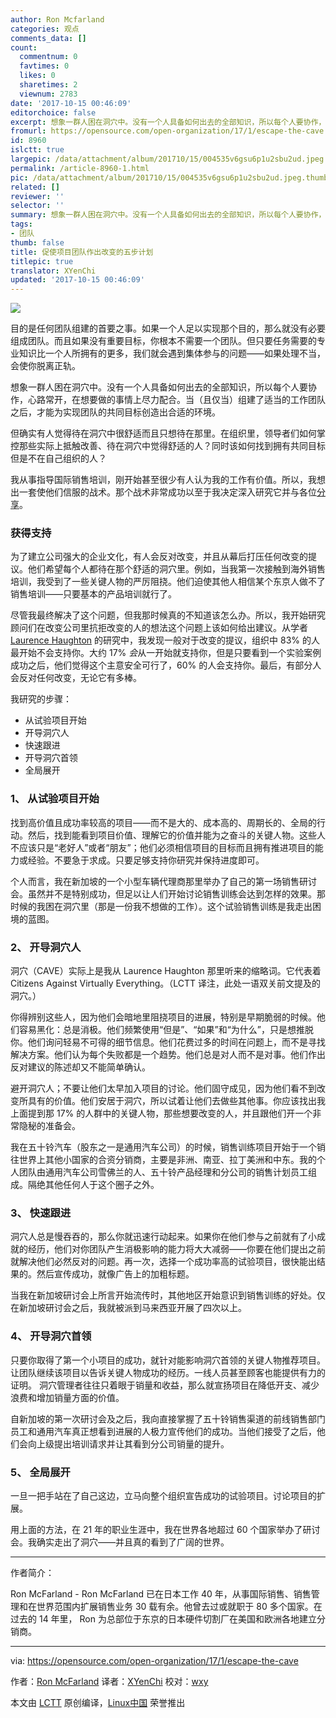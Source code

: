 ```yaml
---
author: Ron Mcfarland
categories: 观点
comments_data: []
count:
  commentnum: 0
  favtimes: 0
  likes: 0
  sharetimes: 2
  viewnum: 2783
date: '2017-10-15 00:46:09'
editorchoice: false
excerpt: 想象一群人困在洞穴中。没有一个人具备如何出去的全部知识，所以每个人要协作，心路常开，在想要做的事情上尽力配合。当（且仅当）组建了适当的工作团队之后，才能为实现团队的共同目标创造出合适的环境。
fromurl: https://opensource.com/open-organization/17/1/escape-the-cave
id: 8960
islctt: true
largepic: /data/attachment/album/201710/15/004535v6gsu6p1u2sbu2ud.jpeg
permalink: /article-8960-1.html
pic: /data/attachment/album/201710/15/004535v6gsu6p1u2sbu2ud.jpeg.thumb.jpg
related: []
reviewer: ''
selector: ''
summary: 想象一群人困在洞穴中。没有一个人具备如何出去的全部知识，所以每个人要协作，心路常开，在想要做的事情上尽力配合。当（且仅当）组建了适当的工作团队之后，才能为实现团队的共同目标创造出合适的环境。
tags:
- 团队
thumb: false
title: 促使项目团队作出改变的五步计划
titlepic: true
translator: XYenChi
updated: '2017-10-15 00:46:09'
---
```


![](/data/attachment/album/201710/15/004535v6gsu6p1u2sbu2ud.jpeg)


目的是任何团队组建的首要之事。如果一个人足以实现那个目的，那么就没有必要组成团队。而且如果没有重要目标，你根本不需要一个团队。但只要任务需要的专业知识比一个人所拥有的更多，我们就会遇到集体参与的问题——如果处理不当，会使你脱离正轨。


想象一群人困在洞穴中。没有一个人具备如何出去的全部知识，所以每个人要协作，心路常开，在想要做的事情上尽力配合。当（且仅当）组建了适当的工作团队之后，才能为实现团队的共同目标创造出合适的环境。


但确实有人觉得待在洞穴中很舒适而且只想待在那里。在组织里，领导者们如何掌控那些实际上抵触改善、待在洞穴中觉得舒适的人？同时该如何找到拥有共同目标但是不在自己组织的人？


我从事指导国际销售培训，刚开始甚至很少有人认为我的工作有价值。所以，我想出一套使他们信服的战术。那个战术非常成功以至于我决定深入研究它并与各位[分享](http://www.slideshare.net/RonMcFarland1/creating-change-58994683)。


### 获得支持


为了建立公司强大的企业文化，有人会反对改变，并且从幕后打压任何改变的提议。他们希望每个人都待在那个舒适的洞穴里。例如，当我第一次接触到海外销售培训，我受到了一些关键人物的严厉阻挠。他们迫使其他人相信某个东京人做不了销售培训——只要基本的产品培训就行了。


尽管我最终解决了这个问题，但我那时候真的不知道该怎么办。所以，我开始研究顾问们在改变公司里抗拒改变的人的想法这个问题上该如何给出建议。从学者 [Laurence Haughton](http://www.laurencehaughton.com/) 的研究中，我发现一般对于改变的提议，组织中 83% 的人最开始不会支持你。大约 17% *会*从一开始就支持你，但是只要看到一个实验案例成功之后，他们觉得这个主意安全可行了，60% 的人会支持你。最后，有部分人会反对任何改变，无论它有多棒。


我研究的步骤：


* 从试验项目开始
* 开导洞穴人
* 快速跟进
* 开导洞穴首领
* 全局展开


### 1、 从试验项目开始


找到高价值且成功率较高的项目——而不是大的、成本高的、周期长的、全局的行动。然后，找到能看到项目价值、理解它的价值并能为之奋斗的关键人物。这些人不应该只是“老好人”或者“朋友”；他们必须相信项目的目标而且拥有推进项目的能力或经验。不要急于求成。只要足够支持你研究并保持进度即可。


个人而言，我在新加坡的一个小型车辆代理商那里举办了自己的第一场销售研讨会。虽然并不是特别成功，但足以让人们开始讨论销售训练会达到怎样的效果。那时候的我困在洞穴里（那是一份我不想做的工作）。这个试验销售训练是我走出困境的蓝图。


### 2、 开导洞穴人


洞穴（CAVE）实际上是我从 Laurence Haughton 那里听来的缩略词。它代表着 Citizens Against Virtually Everything。（LCTT 译注，此处一语双关前文提及的洞穴。）


你得辨别这些人，因为他们会暗地里阻挠项目的进展，特别是早期脆弱的时候。他们容易黑化：总是消极。他们频繁使用“但是”、“如果”和“为什么”，只是想推脱你。他们询问轻易不可得的细节信息。他们花费过多的时间在问题上，而不是寻找解决方案。他们认为每个失败都是一个趋势。他们总是对人而不是对事。他们作出反对建议的陈述却又不能简单确认。


避开洞穴人；不要让他们太早加入项目的讨论。他们固守成见，因为他们看不到改变所具有的价值。他们安居于洞穴，所以试着让他们去做些其他事。你应该找出我上面提到那 17% 的人群中的关键人物，那些想要改变的人，并且跟他们开一个非常隐秘的准备会。


我在五十铃汽车（股东之一是通用汽车公司）的时候，销售训练项目开始于一个销往世界上其他小国家的合资分销商，主要是非洲、南亚、拉丁美洲和中东。我的个人团队由通用汽车公司雪佛兰的人、五十铃产品经理和分公司的销售计划员工组成。隔绝其他任何人于这个圈子之外。


### 3、 快速跟进


洞穴人总是慢吞吞的，那么你就迅速行动起来。如果你在他们参与之前就有了小成就的经历，他们对你团队产生消极影响的能力将大大减弱——你要在他们提出之前就解决他们必然反对的问题。再一次，选择一个成功率高的试验项目，很快能出结果的。然后宣传成功，就像广告上的加粗标题。


当我在新加坡研讨会上所言开始流传时，其他地区开始意识到销售训练的好处。仅在新加坡研讨会之后，我就被派到马来西亚开展了四次以上。


### 4、 开导洞穴首领


只要你取得了第一个小项目的成功，就针对能影响洞穴首领的关键人物推荐项目。让团队继续该项目以告诉关键人物成功的经历。一线人员甚至顾客也能提供有力的证明。 洞穴管理者往往只着眼于销量和收益，那么就宣扬项目在降低开支、减少浪费和增加销量方面的价值。


自新加坡的第一次研讨会及之后，我向直接掌握了五十铃销售渠道的前线销售部门员工和通用汽车真正想看到进展的人极力宣传他们的成功。当他们接受了之后，他们会向上级提出培训请求并让其看到分公司销量的提升。


### 5、 全局展开


一旦一把手站在了自己这边，立马向整个组织宣告成功的试验项目。讨论项目的扩展。


用上面的方法，在 21 年的职业生涯中，我在世界各地超过 60 个国家举办了研讨会。我确实走出了洞穴——并且真的看到了广阔的世界。




---


作者简介：


Ron McFarland - Ron McFarland 已在日本工作 40 年，从事国际销售、销售管理和在世界范围内扩展销售业务 30 载有余。他曾去过或就职于 80 多个国家。在过去的 14 年里， Ron 为总部位于东京的日本硬件切割厂在美国和欧洲各地建立分销商。




---


via: <https://opensource.com/open-organization/17/1/escape-the-cave>


作者：[Ron McFarland](https://opensource.com/users/ron-mcfarland) 译者：[XYenChi](https://github.com/XYenChi) 校对：[wxy](https://github.com/wxy)


本文由 [LCTT](https://github.com/LCTT/TranslateProject) 原创编译，[Linux中国](https://linux.cn/) 荣誉推出